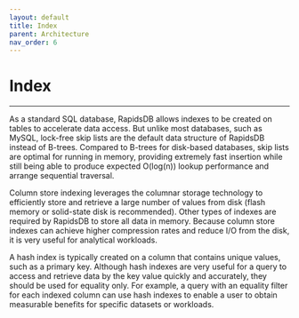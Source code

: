 ```yaml
---
layout: default
title: Index
parent: Architecture
nav_order: 6
---
```


# Index

---

As a standard SQL database, RapidsDB allows indexes to be created on tables to accelerate data access. But unlike most databases, such as MySQL, lock-free skip lists are the default data structure of RapidsDB instead of B-trees. Compared to B-trees for disk-based databases, skip lists are optimal for running in memory, providing extremely fast insertion while still being able to produce expected O(log(n)) lookup performance and arrange sequential traversal.

Column store indexing leverages the columnar storage technology to efficiently store and retrieve a large number of values from disk (flash memory or solid-state disk is recommended). Other types of indexes are required by RapidsDB to store all data in memory. Because column store indexes can achieve higher compression rates and reduce I/O from the disk, it is very useful for analytical workloads.

A hash index is typically created on a column that contains unique values, such as a primary key. Although hash indexes are very useful for a query to access and retrieve data by the key value quickly and accurately, they should be used for equality only. For example, a query with an equality filter for each indexed column can use hash indexes to enable a user to obtain measurable benefits for specific datasets or workloads.
